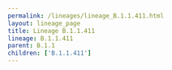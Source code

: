 ```yaml
---
permalink: /lineages/lineage_B.1.1.411.html
layout: lineage_page
title: Lineage B.1.1.411
lineage: B.1.1.411
parent: B.1.1
children: ['B.1.1.411']
---
```

